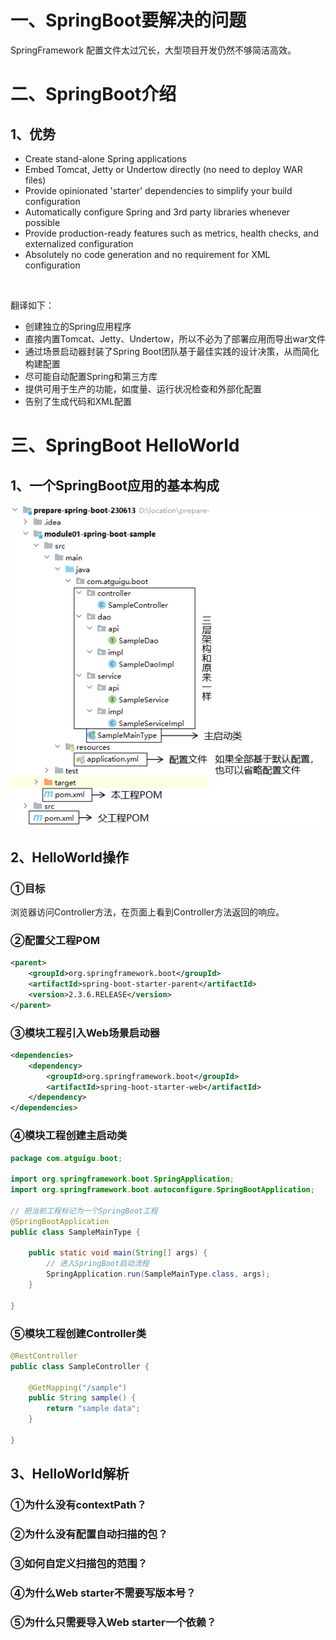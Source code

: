 # 一、SpringBoot要解决的问题
SpringFramework 配置文件太过冗长，大型项目开发仍然不够简洁高效。

# 二、SpringBoot介绍
## 1、优势
- Create stand-alone Spring applications
- Embed Tomcat, Jetty or Undertow directly (no need to deploy WAR files)
- Provide opinionated 'starter' dependencies to simplify your build configuration
- Automatically configure Spring and 3rd party libraries whenever possible
- Provide production-ready features such as metrics, health checks, and externalized configuration
- Absolutely no code generation and no requirement for XML configuration

<br/>

翻译如下：
- 创建独立的Spring应用程序
- 直接内置Tomcat、Jetty、Undertow，所以不必为了部署应用而导出war文件
- 通过场景启动器封装了Spring Boot团队基于最佳实践的设计决策，从而简化构建配置
- 尽可能自动配置Spring和第三方库
- 提供可用于生产的功能，如度量、运行状况检查和外部化配置
- 告别了生成代码和XML配置

# 三、SpringBoot HelloWorld
## 1、一个SpringBoot应用的基本构成
![img.png](images/img222.png)

## 2、HelloWorld操作
### ①目标
浏览器访问Controller方法，在页面上看到Controller方法返回的响应。

### ②配置父工程POM
```xml
<parent>  
    <groupId>org.springframework.boot</groupId>  
    <artifactId>spring-boot-starter-parent</artifactId>  
    <version>2.3.6.RELEASE</version>  
</parent>
```

### ③模块工程引入Web场景启动器
```xml
<dependencies>  
    <dependency>  
        <groupId>org.springframework.boot</groupId>  
        <artifactId>spring-boot-starter-web</artifactId>  
    </dependency>  
</dependencies>
```

### ④模块工程创建主启动类
```java
package com.atguigu.boot;  
  
import org.springframework.boot.SpringApplication;  
import org.springframework.boot.autoconfigure.SpringBootApplication;  

// 把当前工程标记为一个SpringBoot工程
@SpringBootApplication
public class SampleMainType {  
  
    public static void main(String[] args) {
	    // 进入SpringBoot启动流程  
        SpringApplication.run(SampleMainType.class, args);  
    }  
  
}
```

### ⑤模块工程创建Controller类
```java
@RestController  
public class SampleController {
  
    @GetMapping("/sample")  
    public String sample() {  
        return "sample data";  
    }  
  
}
```

## 3、HelloWorld解析
### ①为什么没有contextPath？

### ②为什么没有配置自动扫描的包？

### ③如何自定义扫描包的范围？

### ④为什么Web starter不需要写版本号？

### ⑤为什么只需要导入Web starter一个依赖？